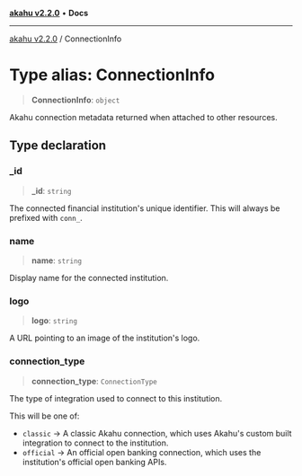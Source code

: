 [**akahu v2.2.0**](../README.md) • **Docs**

***

[akahu v2.2.0](../README.md) / ConnectionInfo

# Type alias: ConnectionInfo

> **ConnectionInfo**: `object`

Akahu connection metadata returned when attached to other resources.

## Type declaration

### \_id

> **\_id**: `string`

The connected financial institution's unique identifier.
This will always be prefixed with `conn_`.

### name

> **name**: `string`

Display name for the connected institution.

### logo

> **logo**: `string`

A URL pointing to an image of the institution's logo.

### connection\_type

> **connection\_type**: `ConnectionType`

The type of integration used to connect to this institution.

This will be one of:
- `classic` → A classic Akahu connection, which uses Akahu's custom
built integration to connect to the institution.
- `official` → An official open banking connection, which uses the
institution's official open banking APIs.
